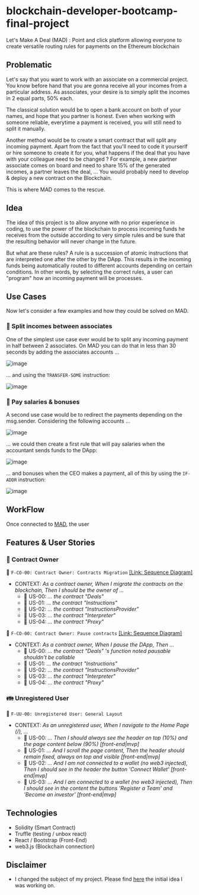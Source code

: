 # blockchain-developer-bootcamp-final-project
Let's Make A Deal (MAD) : Point and click platform allowing everyone to create versatile routing rules for payments on the Ethereum blockchain
 
## Problematic

Let's say that you want to work with an associate on a commercial project. You know before hand that you are gonna receive all your incomes from a particular address. As associates, your desire is to simply split the incomes in 2 equal parts, 50% each.

The classical solution would be to open a bank account on both of your names, and hope that you partner is honest. Even when working with someone reliable, everytime a payment is received, you will still need to split it manually.

Another method would be to create a smart contract that will split any incoming payment. Apart from the fact that you'll need to code it yourserlf or hire someone to create it for you, what happens if the deal that you have with your colleague need to be changed ? For example, a new partner associate comes on board and need to share 15% of the generated incomes, a partner leaves the deal, ... You would probably need to develop & deploy a new contract on the Blockchain.

This is where MAD comes to the rescue.

## Idea

The idea of this project is to allow anyone with no prior experience in coding, to use the power of the blockchain to process incoming funds he receives from the outside according to very simple rules and be sure that the resulting behavior will never change in the future.

But what are these rules? A rule is a succession of atomic instructions that are interpreted one after the other by the DApp. This results in the incoming funds being automatically routed to different accounts depending on certain conditions. In other words, by selecting the correct rules, a user can "program" how an incoming payment will be processes.

## Use Cases

Now let's consider a few examples and how they could be solved on MAD.

### &#128256; Split incomes between associates

One of the simplest use case ever would be to split any incoming payment in half between 2 associates. On MAD you can do that in less than 30 seconds by adding the associates accounts ...

![image](https://user-images.githubusercontent.com/34804976/144054962-65a4b1bb-e67e-46a0-8dc4-6318f0c7dacc.png)

... and using the `TRANSFER-SOME` instruction:

![image](https://user-images.githubusercontent.com/34804976/144055222-7891afb1-cfc0-4fb1-af39-7613155b4245.png)

### &#128256; Pay salaries & bonuses

A second use case would be to redirect the payments depending on the msg.sender. Considering the following accounts ...

![image](https://user-images.githubusercontent.com/34804976/144056915-aafea5c3-c8c8-4341-8df1-962192cdb9fd.png)

... we could then create a first rule that will pay salaries when the accountant sends funds to the DApp:

![image](https://user-images.githubusercontent.com/34804976/144057214-35a2325c-b592-4e1e-bf71-3eabf1b91206.png)

... and bonuses when the CEO makes a payment, all of this by using the `IF-ADDR` instruction:

![image](https://user-images.githubusercontent.com/34804976/144057427-8468723e-cb95-4362-92c6-2f0f30a93484.png)

## WorkFlow

Once connected to [MAD](), the user


## Features & User Stories

### 👔 Contract Owner

📁 `F-CO-00: Contract Owner: Contracts Migration` [[Link: Sequence Diagram]](https://sequencediagram.org/index.html#initialData=C4S2BsFMAIDEFoDCB5eAGATALmog9gHbABOAhgMbDTIDuBkxOAsiAOZmiEBQXARnsGB4AtgAdSxUORDiiAZy7jJIabODs8AV1HQAxODYALdcUgBPaACpL0ACrFNAM0dQuFIcWp0GXSAQAmihJSMqREGtp6BqzG7JB+VpYAQuB45ADWiIakIATWQcqqYVQAosCGDJCawr4BPLT0xPDwAHxlFabVOP6QoqlmDAB0PX14ZgAUtpCkwnIANNCk-v6mcnIAlG6UIABupMAw7ZXVXA0MzW3lx8Ldvf1DI-3jAArEeABWkJTzi8urG6dvE1WkdOjdoI8xg87mNxgBBTT+MA-JYrSBrTZnYGXDpVcGQgbEYYwiYASQIO3RHhRf3RAKxF1BeNuo0JxNZ8IAIsgaWiMVweu5dvtDlcwVx1kA)
+ CONTEXT: *As a contract owner, When I migrate the contracts on the blockchain, Then I should be the owner of ...*
    + 📝 US-00: *... the contract "Deals"*
    + 📝 US-01: *... the contract "Instructions"*
    + 📝 US-02: *... the contract "InstructionsProvider"*
    + 📝 US-03: *... the contract "Interpreter"*
    + 📝 US-04: *... the contract "Proxy"*

📁 `F-CO-00: Contract Owner: Pause contracts` [[Link: Sequence Diagram]](https://sequencediagram.org/index.html#initialData=C4S2BsFMAIDEFoDCB5eAGATALmog9gHbABOAhgMbDTIDuBkxOAsiAOZmiEBQXARnsGB4AtgAdSxUORDiiAZy7jJIabODs8AV1HQAxODYALdcUgBPaACpL0ACrFNAM0dQuFIcWp0GXSAQAmihJSMqREGtp6BqzG7JB+VpYAQuB45ADWiIakIATWQcqqYVQAosCGDJCawr4BPLT0xPDwAHxlFabVOP6QoqlmDAB0PX14ZgAUtpCkwnIANNCk-v6mcnIAlG6UIABupMAw7ZXVXA0MzW3lx8Ldvf1DI-3jAArEeABWkJTzi8urG6dvE1WkdOjdoI8xg87mNxgBBTT+MA-JYrSBrTZnYGXDpVcGQgbEYYwiYASQIO3RHhRf3RAKxF1BeNuo0JxNZ8IAIsgaWiMVweu5dvtDlcwVx1kA)
+ CONTEXT: *As a contract owner, When I pause the DApp, Then ...*
    + 📝 US-00: *... the contract "Deals" 's function noted pausable shouldn't be callable*
    + 📝 US-01: *... the contract "Instructions"*
    + 📝 US-02: *... the contract "InstructionsProvider"*
    + 📝 US-03: *... the contract "Interpreter"*
    + 📝 US-04: *... the contract "Proxy"*


### 👪 Unregistered User

📁 `F-UU-00: Unregistered User: General Layout`
+ CONTEXT: *As an unregistered user, When I navigate to the Home Page (/), ...*
    + 📝 US-00: *... Then I should always see the header on top (10%) and the page content below (90%) [front-end|mvp]*
    + 📝 US-01: *... And I scroll the page content, Then the header should remain fixed, always on top and visible [front-end|mvp]*
    + 📝 US-02: *... And I am not connected to a wallet (no web3 injected), Then I should see in the header the button 'Connect Wallet' [front-end|mvp]*
    + 📝 US-03: *... And I am connected to a wallet (no web3 injected), Then I should see in the content the buttons 'Register a Team' and 'Become an investor' [front-end|mvp]*

## Technologies
 
- Solidity (Smart Contract)
- Truffle (testing / unbox react)
- React / Bootstrap (Front-End)
- web3.js (Blockchain connection)

## Disclaimer

- I changed the subject of my project. Please find [here](https://github.com/CodeFrite/consensys-bootcamp-initial-idea) the initial idea I was working on.
